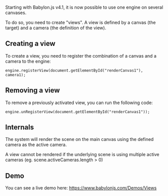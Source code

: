 Starting with Babylon.js v4.1, it is now possible to use one engine on several canvases.

To do so, you need to create "views". A view is defined by a canvas (the target) and a camera (the definition of the view).


## Creating a view

To create a view, you need to register the combination of a canvas and a camera to the engine:

```
engine.registerView(document.getElementById("renderCanvas1"), camera1);
```

## Removing a view

To remove a previously activated view, you can run the following code:
```
engine.unRegisterView(document.getElementById("renderCanvas1"));
```

## Internals

The system will render the scene on the main canvas using the defined camera as the active camera.

A view cannot be rendered if the underlying scene is using multiple active cameras (eg. scene.activeCameras.length > 0)

## Demo
You can see a live demo here: https://www.babylonjs.com/Demos/Views
